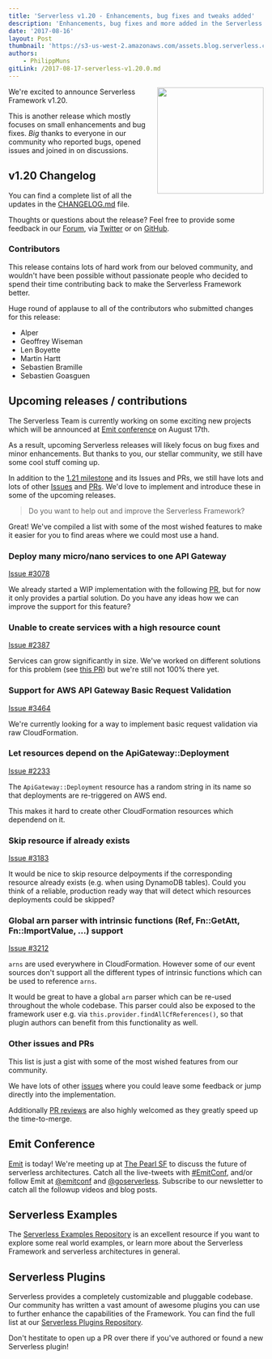 ```yaml
---
title: 'Serverless v1.20 - Enhancements, bug fixes and tweaks added'
description: 'Enhancements, bug fixes and more added in the Serverless Framework v1.20 release.'
date: '2017-08-16'
layout: Post
thumbnail: 'https://s3-us-west-2.amazonaws.com/assets.blog.serverless.com/framework-release1.20.png'
authors:
    - PhilippMuns
gitLink: /2017-08-17-serverless-v1.20.0.md
---
```


<img align="right" src="https://s3-us-west-2.amazonaws.com/assets.blog.serverless.com/framework-release1.20.png" width="210px" >

We're excited to announce Serverless Framework v1.20.

This is another release which mostly focuses on small enhancements and bug fixes. *Big* thanks to everyone in our community who reported bugs, opened issues and joined in on discussions.

## v1.20 Changelog

You can find a complete list of all the updates in the [CHANGELOG.md](https://github.com/serverless/serverless/blob/master/CHANGELOG.md) file.

Thoughts or questions about the release? Feel free to provide some feedback in our [Forum](https://forum.serverless.com), via [Twitter](https://twitter.com/goserverless) or on [GitHub](https://github.com/serverless/serverless).

### Contributors 

This release contains lots of hard work from our beloved community, and wouldn't have been possible without passionate people who decided to spend their time contributing back to make the Serverless Framework better.

Huge round of applause to all of the contributors who submitted changes for this release:

- Alper
- Geoffrey Wiseman
- Len Boyette
- Martin Hartt
- Sebastien Bramille
- Sebastien Goasguen

## Upcoming releases / contributions

The Serverless Team is currently working on some exciting new projects which will be announced at [Emit conference](http://www.emitconference.com/) on August 17th.

As a result, upcoming Serverless releases will likely focus on bug fixes and minor enhancements. But thanks to you, our stellar community, we still have some cool stuff coming up.

In addition to the [1.21 milestone](https://github.com/serverless/serverless/milestone/36) and its Issues and PRs, we still have lots and lots of other [Issues](https://github.com/serverless/serverless/issues) and [PRs](https://github.com/serverless/serverless/pulls). We'd love to implement and introduce these in some of the upcoming releases.

> Do you want to help out and improve the Serverless Framework?

Great! We've compiled a list with some of the most wished features to make it easier for you to find areas where we could most use a hand.

### Deploy many micro/nano services to one API Gateway

[Issue #3078](https://github.com/serverless/serverless/issues/3078)

We already started a WIP implementation with the following [PR](https://github.com/serverless/serverless/pull/3934), but for now it only provides a partial solution. Do you have any ideas how we can improve the support for this feature?

### Unable to create services with a high resource count

[Issue #2387](https://github.com/serverless/serverless/issues/2387)

Services can grow significantly in size. We've worked on different solutions for this problem (see [this PR](https://github.com/serverless/serverless/pull/3504)) but we're still not 100% there yet.

### Support for AWS API Gateway Basic Request Validation

[Issue #3464](https://github.com/serverless/serverless/issues/3464)

We're currently looking for a way to implement basic request validation via raw CloudFormation.

### Let resources depend on the ApiGateway::Deployment

[Issue #2233](https://github.com/serverless/serverless/issues/2233)

The `ApiGateway::Deployment` resource has a random string in its name so that deployments are re-triggered on AWS end.

This makes it hard to create other CloudFormation resources which dependend on it.

### Skip resource if already exists

[Issue #3183](https://github.com/serverless/serverless/issues/3183)

It would be nice to skip resource delpoyments if the corresponding resource already exists (e.g. when using DynamoDB tables). Could you think of a reliable, production ready way that will detect which resources deployments could be skipped?

### Global arn parser with intrinsic functions (Ref, Fn::GetAtt, Fn::ImportValue, ...) support

[Issue #3212](https://github.com/serverless/serverless/issues/3212)

`arns` are used everywhere in CloudFormation. However some of our event sources don't support all the different types of intrinsic functions which can be used to reference `arns`.

It would be great to have a global `arn` parser which can be re-used throughout the whole codebase. This parser could also be exposed to the framework user e.g. via `this.provider.findAllCfReferences()`, so that plugin authors can benefit from this functionality as well.

### Other issues and PRs

This list is just a gist with some of the most wished features from our community.

We have lots of other [issues](https://github.com/serverless/serverless/issues) where you could leave some feedback or jump directly into the implementation.

Additionally [PR reviews](https://github.com/serverless/serverless/pulls) are also highly welcomed as they greatly speed up the time-to-merge.

## Emit Conference

[Emit](http://www.emitconference.com/) is today! We're meeting up at [The Pearl SF](http://thepearlsf.com/) to discuss the future of serverless architectures. Catch all the live-tweets with [#EmitConf](https://twitter.com/search?src=typd&q=%23emitconf), and/or follow Emit at [@emitconf](https://twitter.com/emitconf) and [@goserverless](https://twitter.com/goserverless). Subscribe to our newsletter to catch all the followup videos and blog posts.

## Serverless Examples

The [Serverless Examples Repository](https://github.com/serverless/examples) is an excellent resource if you want to explore some real world examples, or learn more about the Serverless Framework and serverless architectures in general.

## Serverless Plugins

Serverless provides a completely customizable and pluggable codebase. Our community has written a vast amount of awesome plugins you can use to further enhance the capabilities of the Framework. You can find the full list at our [Serverless Plugins Repository](https://github.com/serverless/plugins).

Don't hestitate to open up a PR over there if you've authored or found a new Serverless plugin!
